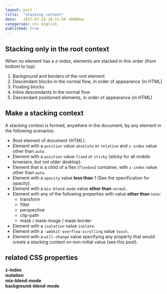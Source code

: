 ```yaml
---
layout: post
title:  "stacking context"
date:   2017-07-18 18:11:50 +0800ea
categories: css english
published: true
---
```


## Stacking only in the root context

When no element has a z-index, elements are stacked in this order (from bottom to top):

1. Background and borders of the root element
2. Descendant blocks in the normal flow, in order of appearance (in HTML)
3. Floating blocks
4. Inline descendants in the normal flow
5. Descendant positioned elements, in order of appearance (in HTML)

## Make a stacking context

A stacking context is formed, anywhere in the document, by any element in the following scenarios:

- Root element of document (HTML).
- Element with a `position` value `absolute` or `relative` and `z-index` value other than `auto`.
- Element with a `position` value `fixed` or `sticky` (sticky for all mobile browsers, but not older desktop).
- Element that is a child of a flex (`flexbox`) container, with `z-index` value other than `auto`.
- Element with a `opacity` value **less than** 1 (See the specification for opacity).
- Element with a `mix-blend-mode` value **other than** `normal`.
- Element with any of the following properties with value **other than** `none`:
   - transform
   - filter
   - perspective
   - clip-path
   - mask / mask-image / mask-border
- Element with a `isolation` value `isolate`.
- Element with a `-webkit-overflow-scrolling` value `touch`.
- Element with a `will-change` value specifying any property that would create a stacking context on non-initial value (see this post).

## related CSS properties

**z-index**<br/>
**isolation**<br/>
**mix-blend-mode**<br/>
**background-blend-mode**<br/>


